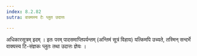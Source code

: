 ```yaml
---
index: 8.2.82
sutra: वाक्यस्य टेः प्लुत उदात्तः

---
```

अधिकारसूत्रम् इदम् । इतः परम् पादसमाप्तिपर्यन्तम् (अन्तिमं सूत्रं विहाय) यत्किमपि उच्यते, तस्मिन् सन्दर्भे वाक्यस्य टि-संज्ञकः प्लुतः तथा उदात्तः ज्ञेयः ।